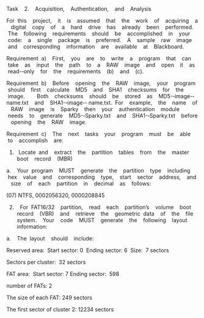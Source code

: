 Task    2.    Acquisition,    Authentication,    and    Analysis     

For  this    project,    it    is    assumed    that    the    work    of    acquiring    a    digital    copy    of    a    hard    drive    has    already    been    performed.    The    following    requirements    should    be    accomplished    in    your    code:    a    single    package    is    preferred.    A    sample    raw    image    and    corresponding    information    are    available    at    Blackboard.    

Requirement  a)    First,    you    are    to    write    a    program    that    can    take    as    input    the    path    to    a    RAW    image    and    open    it    as    read-­‐only    for    the    requirements    (b)    and    (c).    

Requirement  b)    Before    opening    the    RAW    image,    your    program    should    first    calculate    MD5    and    SHA1    checksums    for    the    image.        Both    checksums    should    be    stored    as    MD5-­‐image-­‐name.txt    and    SHA1-­‐image-­‐ name.txt.  For    example,    the    name    of    RAW    image    is    Sparky    then    your    authentication    module    needs    to    generate    MD5-­‐Sparky.txt    and    SHA1-­‐Sparky.txt    before    opening    the    RAW    image.        

Requirement  c)    The    next    tasks    your    program    must    be    able    to    accomplish    are:    

1.   Locate  and    extract    the    partition    tables    from    the    master    boot    record    (MBR)    

a.    Your  program    MUST    generate    the    partition    type    including    hex    value    and    corresponding    type,    start    sector    address,    and    size    of    each    partition    in    decimal    as    follows:    

(07) NTFS, 0002056320, 0000208845

2.    For  FAT16/32    partition,    read    each    partition’s    volume    boot    record    (VBR)    and    retrieve    the    geometric  data    of    the    file    system.    Your    code    MUST    generate    the    following    layout    information:    

a.    The  layout    should    include:        

Reserved area:  Start sector: 0  Ending sector: 6  Size:  7 sectors

Sectors per cluster:  32 sectors

FAT area:  Start sector: 7 Ending sector:  598

number of FATs: 2

The size of each FAT: 249 sectors

The first sector of cluster 2: 12234 sectors
